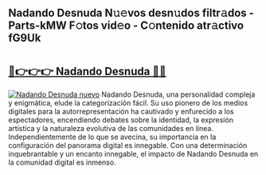 ## Nadando Desnuda N𝚞𝚎vos desn𝚞dos filtr𝚊dos - Parts-kMW F𝚘tos vid𝚎o - C𝚘ntenido atr𝚊ctivo fG9Uk

# <h2><a href="http://mb2ojnq.tromn.icu/?c=Nadando+Desnuda">🔗👉👉👉 Nadando Desnuda 🔗🔗</a></h2>

[![Nadando Desnuda nuevo](https://i.imgur.com/pEAQMta.gif)](http://mb2ojnq.tromn.icu/?c=Nadando+Desnuda)
Nadando Desnuda, una personalidad compleja y enigmática, elude la categorización fácil. Su uso pionero de los medios digitales para la autorrepresentación ha cautivado y enfurecido a los espectadores, encendiendo debates sobre la identidad, la expresión artística y la naturaleza evolutiva de las comunidades en línea. Independientemente de lo que se avecina, su importancia en la configuración del panorama digital es innegable. Con una determinación inquebrantable y un encanto innegable, el impacto de Nadando Desnuda en la comunidad digital es inmenso.
